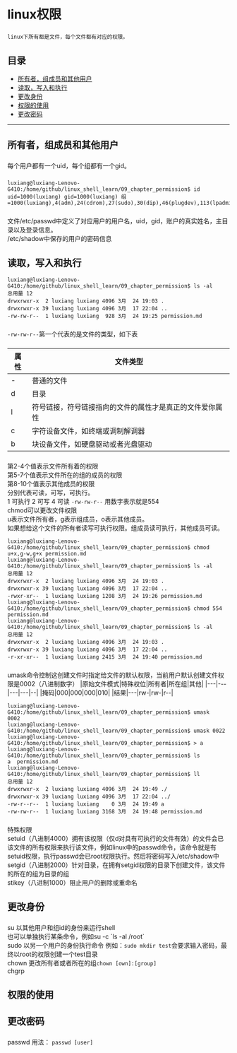 # linux权限
###
    linux下所有都是文件，每个文件都有对应的权限。
###
## 目录
- [所有者，组成员和其他用户](#所有者组成员和其他用户)
- [读取，写入和执行](#读取写入和执行)
- [更改身份](#更改身份)
- [权限的使用](#权限的使用)
- [更改密码](#更改密码)
---
## 所有者，组成员和其他用户
###
每个用户都有一个uid，每个组都有一个gid。
###
```
luxiang@luxiang-Lenovo-G410:/home/github/linux_shell_learn/09_chapter_permission$ id
uid=1000(luxiang) gid=1000(luxiang) 组=1000(luxiang),4(adm),24(cdrom),27(sudo),30(dip),46(plugdev),113(lpadmin),128(sambashare
```
###
文件/etc/passwd中定义了对应用户的用户名，uid，gid，账户的真实姓名，主目录以及登录信息。  
/etc/shadow中保存的用户的密码信息
###
## 读取，写入和执行
```
luxiang@luxiang-Lenovo-G410:/home/github/linux_shell_learn/09_chapter_permission$ ls -al
总用量 12
drwxrwxr-x  2 luxiang luxiang 4096 3月  24 19:03 .
drwxrwxr-x 39 luxiang luxiang 4096 3月  17 22:04 ..
-rw-rw-r--  1 luxiang luxiang  928 3月  24 19:25 permission.md
```
###
`-rw-rw-r--`第一个代表的是文件的类型，如下表
###
|属性|文件类型|
|-------|------|
|-|普通的文件|
|d|目录|
|l|符号链接，符号链接指向的文件的属性才是真正的文件爱你属性|
|c|字符设备文件，如终端或调制解调器|
|b|块设备文件，如硬盘驱动或者光盘驱动|
###
第2-4个值表示文件所有着的权限  
第5-7个值表示文件所在的组的成员的权限  
第8-10个值表示其他成员的权限  
分别代表可读，可写，可执行。  
1 可执行
2 可写
4 可读
`-rw-rw-r--` 用数字表示就是554  
chmod可以更改文件权限  
u表示文件所有者，g表示组成员，o表示其他成员。  
如果想给这个文件的所有者读写可执行权限。组成员读可执行，其他成员可读。  
```
luxiang@luxiang-Lenovo-G410:/home/github/linux_shell_learn/09_chapter_permission$ chmod u+x,g-w,g+x permission.md 
luxiang@luxiang-Lenovo-G410:/home/github/linux_shell_learn/09_chapter_permission$ ls -al
总用量 12
drwxrwxr-x  2 luxiang luxiang 4096 3月  24 19:03 .
drwxrwxr-x 39 luxiang luxiang 4096 3月  17 22:04 ..
-rwxr-xr--  1 luxiang luxiang 1208 3月  24 19:26 permission.md
luxiang@luxiang-Lenovo-G410:/home/github/linux_shell_learn/09_chapter_permission$ chmod 554 permission.md 
luxiang@luxiang-Lenovo-G410:/home/github/linux_shell_learn/09_chapter_permission$ ls -al
总用量 12
drwxrwxr-x  2 luxiang luxiang 4096 3月  24 19:03 .
drwxrwxr-x 39 luxiang luxiang 4096 3月  17 22:04 ..
-r-xr-xr--  1 luxiang luxiang 2415 3月  24 19:40 permission.md
```
###
umask命令控制这创建文件时指定给文件的默认权限，当前用户默认创建文件权限是0002（八进制数字）
|原始文件模式|特殊权位|所有者|所在组|其他|
|---|---|---|---|--|
|掩码|000|000|000|010|
|结果|---|rw-|rw-|r--|
```
luxiang@luxiang-Lenovo-G410:/home/github/linux_shell_learn/09_chapter_permission$ umask 
0002
luxiang@luxiang-Lenovo-G410:/home/github/linux_shell_learn/09_chapter_permission$ umask 0022
luxiang@luxiang-Lenovo-G410:/home/github/linux_shell_learn/09_chapter_permission$ > a
luxiang@luxiang-Lenovo-G410:/home/github/linux_shell_learn/09_chapter_permission$ ls
a  permission.md
luxiang@luxiang-Lenovo-G410:/home/github/linux_shell_learn/09_chapter_permission$ ll
总用量 12
drwxrwxr-x  2 luxiang luxiang 4096 3月  24 19:49 ./
drwxrwxr-x 39 luxiang luxiang 4096 3月  17 22:04 ../
-rw-r--r--  1 luxiang luxiang    0 3月  24 19:49 a
-rw-rw-r--  1 luxiang luxiang 3168 3月  24 19:48 permission.md
```
###
特殊权限  
setuid（八进制4000）拥有该权限（仅d对具有可执行的文件有效）的文件会已该文件的所有权限来执行该文件，例如linux中的passwd命令，该命令就是有setuid权限，执行passwd会已root权限执行。然后将密码写入/etc/shadow中  
setgid（八进制2000）针对目录，在拥有setgid权限的目录下创建文件，该文件的所在的组为目录的组  
stikey（八进制1000）阻止用户的删除或重命名    
###
## 更改身份
###
su  以其他用户和组id的身份来运行shell  
也可以单独执行某条命令，例如su -c \`ls -al \/root\`  
sudo  以另一个用户的身份执行命令 例如：`sudo mkdir test`会要求输入密码，最终以root的权限创建一个test目录  
chown  更改所有者或者所在的组`chown [own]:[group]`  
chgrp  
###
## 权限的使用
## 更改密码
###
passwd 用法： `passwd [user]`  
###
